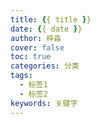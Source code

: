 ```yaml
---
title: {{ title }}
date: {{ date }}
author: 梓淼
cover: false
toc: true
categories: 分类
tags:
  - 标签1
  - 标签2
keywords: 关键字
---
```


